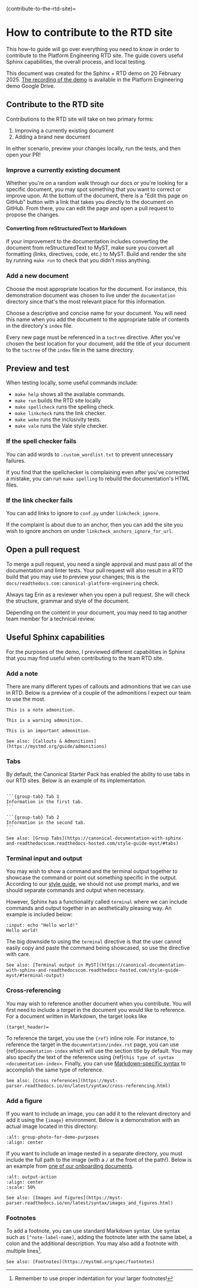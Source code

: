 (contribute-to-the-rtd-site)=
# How to contribute to the RTD site

This how-to guide will go over everything you need to know in order to
contribute to the Platform Engineering RTD site. The guide covers useful
Sphinx capabilities, the overall process, and local testing. 

This document was created for the Sphinx + RTD demo on 20 February 2025.
[The recording of the demo](https://drive.google.com/file/d/1atJceVvgPcFt3jwzLmwrmSZ6sxHRGGxs/view?usp=drive_link)
is available in the Platform Engineering demo Google Drive.

## Contribute to the RTD site

Contributions to the RTD site will take on two primary forms:
1. Improving a currently existing document
2. Adding a brand new document

In either scenario, preview your changes locally, run the tests, and then
open your PR!

### Improve a currently existing document

Whether you're on a random walk through our docs or you're looking for
a specific document, you may spot something that you want to correct or
improve upon. At the bottom of the document, there is a "Edit this page on GitHub"
button with a link that takes you directly to the document on GitHub. From there,
you can edit the page and open a pull request to propose the changes.

#### Converting from reStructuredText to Markdown

If your improvement to the documentation includes converting the document
from reStructuredText to MyST, make sure you convert all formatting (links, directives,
code, etc.) to MyST. Build and render the site by running `make run` to check
that you didn't miss anything.

### Add a new document

Choose the most appropriate location for the document. For instance,
this demonstration document was chosen to live under the `documentation` directory
since that's the most relevant place for this information. 

Choose a descriptive and concise name for your document. You will need this
name when you add the document to the appropriate table of contents in the
directory's `index` file. 

Every new page must be referenced in a `toctree` directive. After you've chosen
the best location for your document, add the title of your document to the
`toctree` of the `index` file in the same directory.

## Preview and test

When testing locally, some useful commands include:

* `make help` shows all the available commands.
* `make run` builds the RTD site locally
* `make spellcheck` runs the spelling check.
* `make linkcheck` runs the link checker.
* `make woke` runs the inclusivity tests.
* `make vale` runs the Vale style checker.

### If the spell checker fails

You can add words to `.custom_wordlist.txt` to prevent unnecessary failures.

If you find that the spellchecker is complaining even after you've
corrected a mistake, you can run `make spelling` to rebuild the documentation's
HTML files. 

### If the link checker fails

You can add links to ignore to `conf.py` under `linkcheck_ignore`. 

If the complaint is about due to an anchor, then you can add the
site you wish to ignore anchors on under `linkcheck_anchors_ignore_for_url`.

## Open a pull request

To merge a pull request, you need a single approval and must pass all of
the documentation and linter tests. Your pull request will also result in a RTD
build that you may use to preview your changes; this is the 
`docs/readthedocs.com:canonical-platform-engineering` check. 

Always tag Erin as a reviewer when you open a pull request. She will check the
structure, grammar and style of the document. 

Depending on the content in your document, you may need to tag another team member
for a technical review.

## Useful Sphinx capabilities

For the purposes of the demo, I previewed different capabilities in Sphinx
that you may find useful when contributing to the team RTD site.

### Add a note

There are many different types of callouts and admonitions
that we can use in RTD. Below is a preview of a couple of the
admonitions I expect our team to use the most.

```{note}
This is a note admonition.
```

```{warning}
This is a warning admonition.
```

```{important}
This is an important admonition. 
```

```{seealso}
See also: [Callouts & Admonitions](https://mystmd.org/guide/admonitions)
```

### Tabs

By default, the Canonical Starter Pack has enabled the ability to use
tabs in our RTD sites. Below is an example of its implementation.

````{tabs}

```{group-tab} Tab 1
Information in the first tab.
```

```{group-tab} Tab 2
Information in the second tab.
```

````

```{seealso}
See also: [Group Tabs](https://canonical-documentation-with-sphinx-and-readthedocscom.readthedocs-hosted.com/style-guide-myst/#tabs)
```

### Terminal input and output

You may wish to show a command and the terminal output together to showcase
the command or point out something specific in the output. According to our
[style guide](https://docs.ubuntu.com/styleguide/en), we should not use
prompt marks, and we should separate commands and output when necessary. 

However, Sphinx has a functionality called `terminal` where we can include
commands and output together in an aesthetically pleasing way. An example is
included below:

```{terminal}
:input: echo "Hello world!"
Hello world!
```

The big downside to using the `terminal` directive is that the user cannot
easily copy and paste the command being showcased, so use the directive with care. 

```{seealso}
See also: [Terminal output in MyST](https://canonical-documentation-with-sphinx-and-readthedocscom.readthedocs-hosted.com/style-guide-myst/#terminal-output)
```

### Cross-referencing

You may wish to reference another document when you contribute. You will first
need to include a *target* in the document you would like to reference. For a
document written in Markdown, the target looks like

```
(target_header)=
```

To reference the target, you use the `{ref}` inline role. For instance, to reference
the target in the `documentation/index.rst` page, you can use {ref}`documentation-index`
which will use the section title by default. You may also specify the text of the
reference using {ref}`this type of syntax <documentation-index>`. Finally, you can use
[Markdown-specific syntax](documentation-index) to accomplish the same type of reference.

```{seealso}
See also: [Cross references](https://myst-parser.readthedocs.io/en/latest/syntax/cross-referencing.html)
```

### Add a figure

If you want to include an image, you can add it to the relevant directory and add it
using the `{image}` environment. Below is a demonstration with an actual image located
in this directory:

```{image} image.png
:alt: group-photo-for-demo-purposes
:align: center
```

If you want to include an image nested in a separate directory, you must include
the full path to the image (with a `/` at the front of the path!). Below is
an example from [one of our onboarding documents](tmate-debug-ssh-self-hosted-runners).

```{image} /engineering-practices/how-to/images/use-tmate-debug-ssh-with-self-hosted-runners-2.png
:alt: output-action
:align: center
:scale: 50%
```

```{seealso}
See also: [Images and figures](https://myst-parser.readthedocs.io/en/latest/syntax/images_and_figures.html)
```

### Footnotes

To add a footnote, you can use standard Markdown syntax. Use syntax such as
`[^note-label-name]`, adding the footnote later with the same label, a colon and
the additional description. You may also add a footnote with multiple
lines[^note].

[^note]: Remember to use proper indentation for your larger footnotes!

```{seealso}
See also: [Footnotes](https://mystmd.org/spec/footnotes)
```
